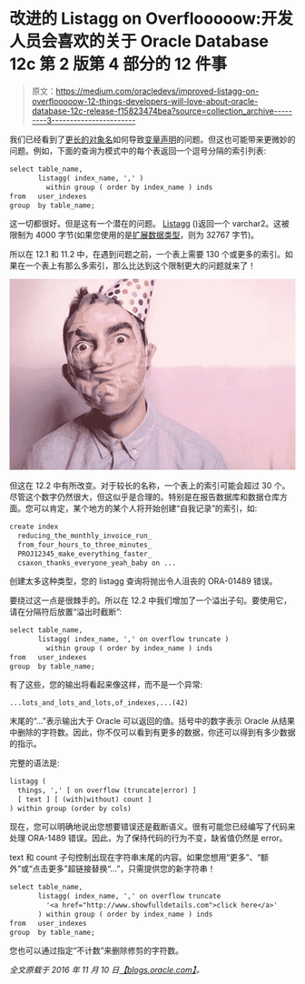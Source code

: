 # 改进的 Listagg on Overflooooow:开发人员会喜欢的关于 Oracle Database 12c 第 2 版第 4 部分的 12 件事

> 原文：<https://medium.com/oracledevs/improved-listagg-on-overflooooow-12-things-developers-will-love-about-oracle-database-12c-release-f15823474bea?source=collection_archive---------3----------------------->

我们已经看到了[更长的对象名](/oracledevs/loooooooooooooooong-names-12-things-developers-will-love-about-oracle-database-12c-release-2-part-b5f6e79698)如何导致[变量声明](/oracledevs/pl-sql-constants-for-data-type-lengths-12-things-developers-will-love-about-oracle-database-12c-cb5f4d7c2d06)的问题。但这也可能带来更微妙的问题。例如，下面的查询为模式中的每个表返回一个逗号分隔的索引列表:

```
select table_name, 
       listagg( index_name, ',' ) 
         within group ( order by index_name ) inds 
from   user_indexes 
group  by table_name;
```

这一切都很好。但是这有一个潜在的问题。 [Listagg](http://docs.oracle.com/database/121/SQLRF/functions101.htm) ()返回一个 varchar2。这被限制为 4000 字节(如果您使用的是[扩展数据类型](https://oracle-base.com/articles/12c/extended-data-types-12cR1)，则为 32767 字节)。

所以在 12.1 和 11.2 中，在遇到问题之前，一个表上需要 130 个或更多的索引。如果在一个表上有那么多索引，那么比达到这个限制更大的问题就来了！

![](img/50460e273e9eb3c4fb7458b673d75b66.png)

但这在 12.2 中有所改变。对于较长的名称，一个表上的索引可能会超过 30 个。尽管这个数字仍然很大，但这似乎是合理的。特别是在报告数据库和数据仓库方面。您可以肯定，某个地方的某个人将开始创建“自我记录”的索引，如:

```
create index 
  reducing_the_monthly_invoice_run_     
  from_four_hours_to_three_minutes_ 
  PROJ12345_make_everything_faster_ 
  csaxon_thanks_everyone_yeah_baby on ...
```

创建太多这种类型，您的 listagg 查询将抛出令人沮丧的 ORA-01489 错误。

要绕过这一点是很棘手的。所以在 12.2 中我们增加了一个溢出子句。要使用它，请在分隔符后放置“溢出时截断”:

```
select table_name, 
       listagg( index_name, ',' on overflow truncate ) 
         within group ( order by index_name ) inds 
from   user_indexes 
group  by table_name;
```

有了这些，您的输出将看起来像这样，而不是一个异常:

```
...lots_and_lots_and_lots,of_indexes,...(42)
```

末尾的“…”表示输出大于 Oracle 可以返回的值。括号中的数字表示 Oracle 从结果中删除的字符数。因此，你不仅可以看到有更多的数据，你还可以得到有多少数据的指示。

完整的语法是:

```
listagg ( 
  things, ',' [ on overflow (truncate|error) ] 
  [ text ] [ (with|without) count ] 
) within group (order by cols)
```

现在，您可以明确地说出您想要错误还是截断语义。很有可能您已经编写了代码来处理 ORA-1489 错误。因此，为了保持代码的行为不变，缺省值仍然是 error。

text 和 count 子句控制出现在字符串末尾的内容。如果您想用“更多”、“额外”或“点击更多”超链接替换“…”，只需提供您的新字符串！

```
select table_name, 
       listagg( index_name, ',' on overflow truncate 
         '<a href="http://www.showfulldetails.com">click here</a>' 
       ) within group ( order by index_name ) inds 
from   user_indexes 
group  by table_name;
```

您也可以通过指定“不计数”来删除修剪的字符数。

*全文原载于 2016 年 11 月 10 日*[*【blogs.oracle.com】*](https://blogs.oracle.com/sql/12-things-developers-will-love-about-oracle-database-12c-release-2)*。*